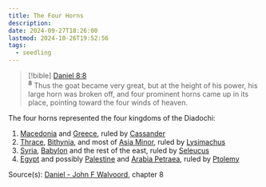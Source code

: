 ```yaml
---
title: The Four Horns
description: 
date: 2024-09-27T18:26:00
lastmod: 2024-10-26T19:52:56
tags:
  - seedling
---
```

>[!bible] [Daniel 8:8](../../../40-49%20Sources/44%20Bible/44.27%20Daniel/Daniel%208.md#8)  
<sup><b>8</b></sup> Thus the goat became very great, but at the height of his power, his large horn was broken off, and four prominent horns came up in its place, pointing toward the four winds of heaven.   
  
The four horns represented the four kingdoms of the Diadochi:  
1. [Macedonia](Macedonia.md) and [Greece](Greece.md), ruled by [Cassander](Cassander.md)  
2. [Thrace](Thrace.md), [Bithynia](Bithynia.md), and most of [Asia Minor](../../../../Asia%20Minor.md), ruled by [Lysimachus](Lysimachus.md)  
3. [Syria](Syria.md), [Babylon](Babylon.md) and the rest of the east, ruled by [Seleucus](Seleucus.md)  
4. [Egypt](Egypt.md) and possibly [Palestine](Palestine.md) and [Arabia Petraea](Arabia%20Petraea.md), ruled by [Ptolemy](Ptolemy.md)  
  
Source(s): [Daniel - John F Walvoord](Daniel%20-%20John%20F%20Walvoord.md), chapter 8  
